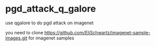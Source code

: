 # pgd_attack_q_galore
use qgalore to do pgd attack on imagenet 

you need to clone https://github.com/EliSchwartz/imagenet-sample-images.git for imagenet samples 
